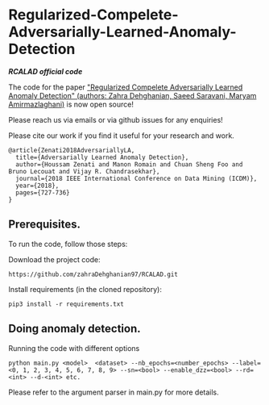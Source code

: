 # Regularized-Compelete-Adversarially-Learned-Anomaly-Detection
*********RCALAD official code*********

The code for the paper ["Regularized Compelete Adversarially Learned Anomaly Detection" (authors: Zahra Dehghanian, Saeed Saravani, Maryam Amirmazlaghani)](https://arxiv.org/abs/1812.02288) is now open source! 

Please reach us via emails or via github issues for any enquiries!

Please cite our work if you find it useful for your research and work.
```
@article{Zenati2018AdversariallyLA,
  title={Adversarially Learned Anomaly Detection},
  author={Houssam Zenati and Manon Romain and Chuan Sheng Foo and Bruno Lecouat and Vijay R. Chandrasekhar},
  journal={2018 IEEE International Conference on Data Mining (ICDM)},
  year={2018},
  pages={727-736}
}
```

## Prerequisites.
To run the code, follow those steps:

Download the project code:

```
https://github.com/zahraDehghanian97/RCALAD.git
```
Install requirements (in the cloned repository):

```
pip3 install -r requirements.txt
```


## Doing anomaly detection.

Running the code with different options

```
python main.py <model>  <dataset> --nb_epochs=<number_epochs> --label=<0, 1, 2, 3, 4, 5, 6, 7, 8, 9> --sn=<bool> --enable_dzz=<bool> --rd=<int> --d-<int> etc. 
```
Please refer to the argument parser in main.py for more details.

